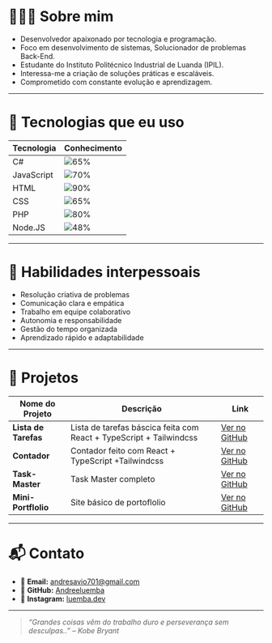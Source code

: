 # 👨🏽‍💻 Sobre mim

- Desenvolvedor apaixonado por tecnologia e programação.  
- Foco em desenvolvimento de sistemas, Solucionador de problemas Back-End.  
- Estudante do Instituto Politécnico Industrial de Luanda (IPIL).  
- Interessa-me a criação de soluções práticas e escaláveis.  
- Comprometido com constante evolução e aprendizagem.  

---

# 🚀 Tecnologias que eu uso

| Tecnologia | Conhecimento |
|------------|--------------|
| C#         | ![65%](https://img.shields.io/badge/-65%25-blueviolet) |
| JavaScript | ![70%](https://img.shields.io/badge/-70%25-yellow) |
| HTML       | ![90%](https://img.shields.io/badge/-90%25-orange) |
| CSS        | ![65%](https://img.shields.io/badge/-65%25-blue) |
| PHP        | ![80%](https://img.shields.io/badge/-80%25-blue) 
| Node.JS | ![48%](https://img.shields.io/badge/-48%25-lightgrey) |

---

# 🤝 Habilidades interpessoais

- Resolução criativa de problemas  
- Comunicação clara e empática  
- Trabalho em equipe colaborativo  
- Autonomia e responsabilidade  
- Gestão do tempo organizada  
- Aprendizado rápido e adaptabilidade  

---

# 📌 Projetos

| Nome do Projeto | Descrição | Link |
|-----------------|-----------|------|
| **Lista de Tarefas**        | Lista de tarefas báscica feita com React + TypeScript + Tailwindcss | [Ver no GitHub](https://github.com/Andreeluemba/lista-de-tarefas) |
| **Contador**   | Contador feito com React + TypeScript +Tailwindcss | [Ver no GitHub](https://github.com/Andreeluemba/contador) |
| **Task-Master** | Task Master completo | [Ver no GitHub](https://github.com/Andreeluemba/taskmaster) |
| **Mini-Portflolio**    | Site básico de portoflolio | [Ver no GitHub](https://github.com/Andreeluemba/Andreluemba) |

---

# 📬 Contato

- 📧 **Email:** [andresavio701@gmail.com](mailto:andresavio701@gmail.com)  
- 💼 **GitHub:** [Andreeluemba]([https://github.com/Andreeluemba])  
- 🐙 **Instagram:** [luemba.dev]((https://www.instagram.com/luemba.dev/))  

---

> *“Grandes coisas vêm do trabalho duro e perseverança sem desculpas..” – Kobe Bryant*
